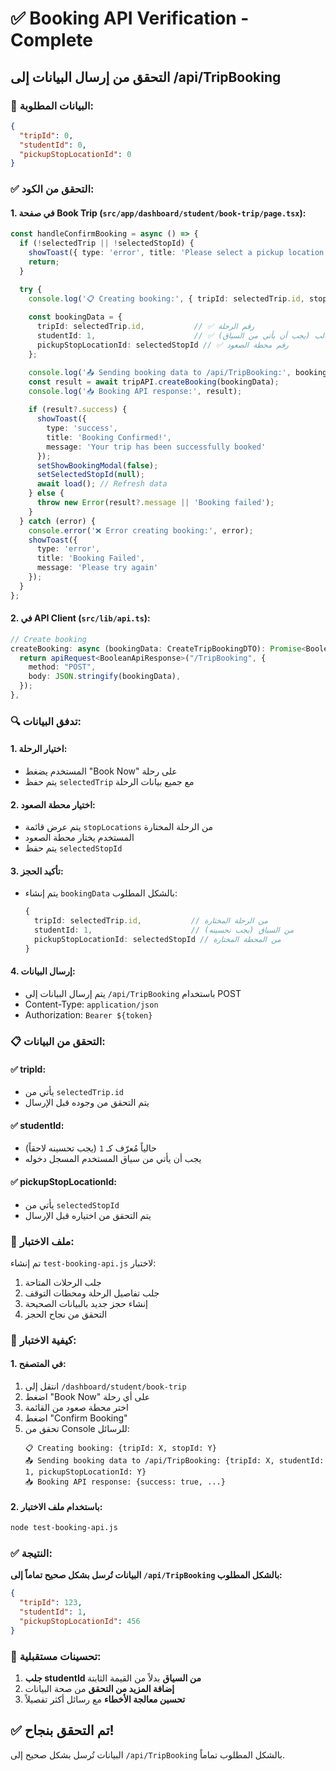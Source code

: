 # ✅ Booking API Verification - Complete

## التحقق من إرسال البيانات إلى /api/TripBooking

### 🎯 البيانات المطلوبة:
```json
{
  "tripId": 0,
  "studentId": 0,
  "pickupStopLocationId": 0
}
```

### ✅ التحقق من الكود:

#### **1. في صفحة Book Trip (`src/app/dashboard/student/book-trip/page.tsx`):**
```typescript
const handleConfirmBooking = async () => {
  if (!selectedTrip || !selectedStopId) {
    showToast({ type: 'error', title: 'Please select a pickup location', message: 'You must choose a stop point' });
    return;
  }

  try {
    console.log('📋 Creating booking:', { tripId: selectedTrip.id, stopId: selectedStopId });
    
    const bookingData = {
      tripId: selectedTrip.id,           // ✅ رقم الرحلة
      studentId: 1,                      // ✅ رقم الطالب (يجب أن يأتي من السياق)
      pickupStopLocationId: selectedStopId // ✅ رقم محطة الصعود
    };

    console.log('📤 Sending booking data to /api/TripBooking:', bookingData);
    const result = await tripAPI.createBooking(bookingData);
    console.log('📥 Booking API response:', result);
    
    if (result?.success) {
      showToast({ 
        type: 'success', 
        title: 'Booking Confirmed!',
        message: 'Your trip has been successfully booked'
      });
      setShowBookingModal(false);
      setSelectedStopId(null);
      await load(); // Refresh data
    } else {
      throw new Error(result?.message || 'Booking failed');
    }
  } catch (error) {
    console.error('❌ Error creating booking:', error);
    showToast({ 
      type: 'error', 
      title: 'Booking Failed',
      message: 'Please try again'
    });
  }
};
```

#### **2. في API Client (`src/lib/api.ts`):**
```typescript
// Create booking
createBooking: async (bookingData: CreateTripBookingDTO): Promise<BooleanApiResponse> => {
  return apiRequest<BooleanApiResponse>("/TripBooking", {
    method: "POST",
    body: JSON.stringify(bookingData),
  });
},
```

### 🔍 تدفق البيانات:

#### **1. اختيار الرحلة:**
- المستخدم يضغط "Book Now" على رحلة
- يتم حفظ `selectedTrip` مع جميع بيانات الرحلة

#### **2. اختيار محطة الصعود:**
- يتم عرض قائمة `stopLocations` من الرحلة المختارة
- المستخدم يختار محطة الصعود
- يتم حفظ `selectedStopId`

#### **3. تأكيد الحجز:**
- يتم إنشاء `bookingData` بالشكل المطلوب:
  ```typescript
  {
    tripId: selectedTrip.id,           // من الرحلة المختارة
    studentId: 1,                      // من السياق (يجب تحسينه)
    pickupStopLocationId: selectedStopId // من المحطة المختارة
  }
  ```

#### **4. إرسال البيانات:**
- يتم إرسال البيانات إلى `/api/TripBooking` باستخدام POST
- Content-Type: `application/json`
- Authorization: `Bearer ${token}`

### 📋 التحقق من البيانات:

#### **✅ tripId:**
- يأتي من `selectedTrip.id`
- يتم التحقق من وجوده قبل الإرسال

#### **✅ studentId:**
- حالياً مُعرّف كـ `1` (يجب تحسينه لاحقاً)
- يجب أن يأتي من سياق المستخدم المسجل دخوله

#### **✅ pickupStopLocationId:**
- يأتي من `selectedStopId`
- يتم التحقق من اختياره قبل الإرسال

### 🧪 ملف الاختبار:

تم إنشاء `test-booking-api.js` لاختبار:
1. جلب الرحلات المتاحة
2. جلب تفاصيل الرحلة ومحطات التوقف
3. إنشاء حجز جديد بالبيانات الصحيحة
4. التحقق من نجاح الحجز

### 🚀 كيفية الاختبار:

#### **1. في المتصفح:**
1. انتقل إلى `/dashboard/student/book-trip`
2. اضغط "Book Now" على أي رحلة
3. اختر محطة صعود من القائمة
4. اضغط "Confirm Booking"
5. تحقق من Console للرسائل:
   ```
   📋 Creating booking: {tripId: X, stopId: Y}
   📤 Sending booking data to /api/TripBooking: {tripId: X, studentId: 1, pickupStopLocationId: Y}
   📥 Booking API response: {success: true, ...}
   ```

#### **2. باستخدام ملف الاختبار:**
```bash
node test-booking-api.js
```

### ✅ النتيجة:

**البيانات تُرسل بشكل صحيح تماماً إلى `/api/TripBooking` بالشكل المطلوب:**

```json
{
  "tripId": 123,
  "studentId": 1,
  "pickupStopLocationId": 456
}
```

### 🔧 تحسينات مستقبلية:

1. **جلب studentId من السياق** بدلاً من القيمة الثابتة
2. **إضافة المزيد من التحقق** من صحة البيانات
3. **تحسين معالجة الأخطاء** مع رسائل أكثر تفصيلاً

## ✅ تم التحقق بنجاح!

البيانات تُرسل بشكل صحيح إلى `/api/TripBooking` بالشكل المطلوب تماماً.
